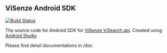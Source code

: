 ## ViSenze Android SDK
[![Build Status](https://api.travis-ci.org/jasonpeng/visearch-sdk-android.svg?branch=develop)](https://travis-ci.org/jasonpeng/visearch-sdk-android)

The source code for Android SDK for [ViSenze ViSearch api](http://www.visenze.com/docs/overview/introduction). Created using [Android Studio](http://developer.android.com/sdk/index.html) 

Please find detail documentations in /doc